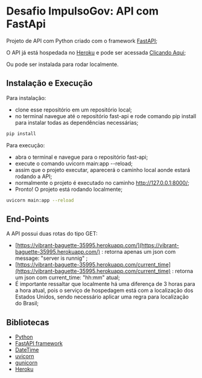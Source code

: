 # Desafio ImpulsoGov: API com FastApi 

Projeto de API com Python criado com o framework [FastAPI](https://pypi.org/project/fastapi/);

O API já está hospedada no [Heroku](https://www.heroku.com/) e pode ser acessada [Clicando Aqui](https://vibrant-baguette-35995.herokuapp.com/);

Ou pode ser instalada para rodar localmente.
  
 ## Instalação e Execução
 
 Para instalação: 
  - clone esse repositório em um repositório local;
  - no terminal navegue até o repositório fast-api e rode comando pip install para instalar todas as dependências necessárias;
```bash
pip install
```

Para execução:

   - abra o terminal e navegue para o repositório fast-api;
   - execute o comando uvicorn main:app --reload;
   - assim que o projeto executar, aparecerá o caminho local aonde estará rodando a API; 
   - normalmente o projeto é executado no caminho http://127.0.0.1:8000/;
   - Pronto! O projeto está rodando localmente;
```bash
uvicorn main:app --reload
```

## End-Points

A API possui duas rotas do tipo GET:

   - [https://vibrant-baguette-35995.herokuapp.com/](https://vibrant-baguette-35995.herokuapp.com/) : retorna apenas um json com message: "server is runnig" ;
   - [https://vibrant-baguette-35995.herokuapp.com/current_time](https://vibrant-baguette-35995.herokuapp.com/current_time) : retorna um json com current_time: "hh:mm" atual;
   - É importante ressaltar que localmente há uma diferença de 3 horas para a hora atual, pois o serviço de hospedagem está com a localização dos Estados Unidos, sendo necessário aplicar uma regra para localização do Brasil;

## Bibliotecas

- [Python](https://www.python.org/)
- [FastAPI framework](https://pypi.org/project/fastapi/)
- [DateTime](https://pypi.org/project/DateTime/#id25)
- [uvicorn](https://pypi.org/project/uvicorn/)
- [gunicorn](https://pypi.org/project/gunicorn/)
- [Heroku](https://www.heroku.com/)

